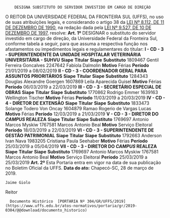         DESIGNA SUBSTITUTO DO SERVIDOR INVESTIDO EM CARGO DE DIREÇÃO  

 O REITOR DA UNIVERSIDADE FEDERAL DA FRONTEIRA SUL (UFFS), no uso de suas atribuições legais, e considerando o artigo 38 da [LEI Nº 8.112, DE 11 DE DEZEMBRO DE 1990](http://www.planalto.gov.br/ccivil_03/LEIS/L8112cons.htm), na redação dada pela [LEI Nº 9.527, DE 10 DE DEZEMBRO DE 1997](http://www.planalto.gov.br/ccivil_03/LEIS/L9527.htm), resolve:   **Art. 1º**  DESIGNAR o substituto do servidor investido em cargo de direção, da Universidade Federal da Fronteira Sul, conforme tabela a seguir, para que assuma a respectiva função nos afastamentos ou impedimentos legais e regulamentares do titular: **I - CD - 3 - SUPERINTENDENTE DA UNIDADE HOSPITALAR VETERINÁRIA UNIVERSITÁRIA - SUHVU**     **Siape**   **Titular**   **Siape**   **Substituto**     1809467   Gentil Ferreira Goncalves   2247642   Fabíola Dalmolin     **Motivo**   Férias   **Período**   21/01/2019 a 08/02/2019     **II - CD - 3 - COORDENADOR GERAL PARA ASSUNTOS PRIORITÁRIOS**     **Siape**   **Titular**   **Siape**   **Substituto**     1284343   Douglas Alexandre Goergen   1607869   Leila Aparecida Guisel     **Motivo**   Férias   **Período**   06/03/2019 a 22/03/2019     **III - CD - 3 - SECRETÁRIO ESPECIAL DE OBRAS**     **Siape**   **Titular**   **Siape**   **Substituto**     1770862   Rodrigo Emmer   1639163   Wellington Tischer     **Motivo**   Férias   **Período**   11/03/2019 a 20/03/2019     **IV - CD - 4 - DIRETOR DE EXTENSÃO**     **Siape**   **Titular**   **Siape**   **Substituto**     1833473   Solange Todero Von Oncay   1604879   Ramao Rogerio de Vargas Lucas     **Motivo**   Férias   **Período**   12/03/2019 a 21/03/2019     **V - CD - 3 - DIRETOR DO *CAMPUS*  REALEZA**     **Siape**   **Titular**   **Siape**   **Substituto**     1769697   Antonio Marcos Myskiw   1767581   Marcos Antonio Beal     **Motivo**   Serviço Eleitoral   **Período**   18/03/2019 a 22/03/2019     **VI - CD - 3 - SUPERINTENDENTE DE GESTÃO PATRIMONIAL**     **Siape**   **Titular**   **Siape**   **Substituto**     1792663   Anderson Ivan Nava   1983205   Cristiana Paula Seehaber     **Motivo**   Férias   **Período**   25/03/2019 a 05/04/2019     **VII - CD - 3 - DIRETOR DO *CAMPUS*  REALEZA**     **Siape**   **Titular**   **Siape**   **Substituto**     1769697   Antonio Marcos Myskiw   1767581   Marcos Antonio Beal     **Motivo**   Serviço Eleitoral   **Período**   25/03/2019 a 25/03/2019       **Art. 2º**  Esta Portaria entra em vigor na data de sua publicação no Boletim Oficial da UFFS.      **Data do ato:** Chapecó-SC, 28 de março de 2019.   
 

    Jaime Giolo   
 Reitor 

      Documento Histórico  [PORTARIA Nº 304/GR/UFFS/2019](https://www.uffs.edu.br/atos-normativos/portaria/gr/2019-0304/@@download/documento_historico)     
      
